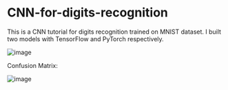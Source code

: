 # CNN-for-digits-recognition
This is a CNN tutorial for digits recognition trained on MNIST dataset. I built two models with TensorFlow and PyTorch respectively.

![image](https://github.com/hanfei1986/CNN-for-digits-recognition/assets/59255164/0dcf41a3-0aab-4e53-af34-22b544dbc45a)

Confusion Matrix:

![image](https://github.com/hanfei1986/CNN-for-digits-recognition/assets/59255164/b581b38a-2fc2-4308-a022-83bd82b4fe8b)


